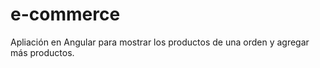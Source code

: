 # e-commerce
 Apliación en Angular para mostrar los productos de una orden y agregar más productos.
